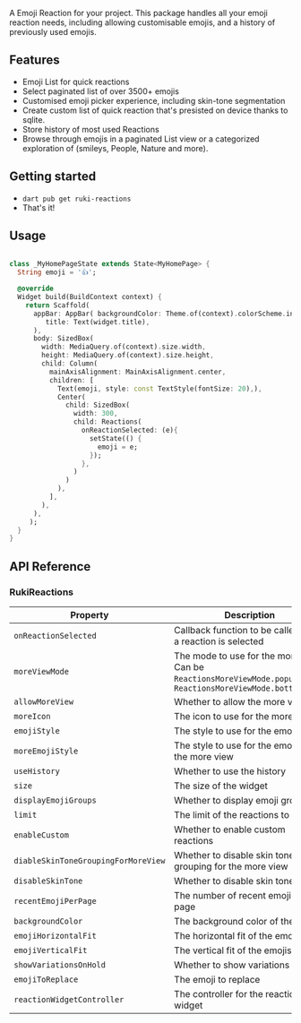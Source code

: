 A Emoji Reaction for your project. This package handles all your emoji reaction needs, including allowing customisable emojis, and a history of previously used emojis. 
## Features

- Emoji List for quick reactions
- Select paginated list of over 3500+ emojis
- Customised emoji picker experience, including skin-tone segmentation
- Create custom list of quick reaction that's presisted on device thanks to sqlite.
- Store history of most used Reactions
- Browse through emojis in a paginated List view or a categorized exploration of (smileys, People, Nature and more).


## Getting started

- `dart pub get ruki-reactions`
- That's it!


## Usage

```dart

class _MyHomePageState extends State<MyHomePage> {
  String emoji = '👍';

  @override
  Widget build(BuildContext context) {
    return Scaffold(
      appBar: AppBar( backgroundColor: Theme.of(context).colorScheme.inversePrimary,
         title: Text(widget.title),
      ),
      body: SizedBox(
        width: MediaQuery.of(context).size.width,
        height: MediaQuery.of(context).size.height,
        child: Column(
          mainAxisAlignment: MainAxisAlignment.center,
          children: [
            Text(emoji, style: const TextStyle(fontSize: 20),),
            Center(
              child: SizedBox(
                width: 300,
                child: Reactions(
                  onReactionSelected: (e){
                    setState(() {
                      emoji = e;
                    });
                  },
                )
              )
            ),
          ],
        ),
      ),
     );
  }
}
```

## API Reference

### RukiReactions
| Property | Description | Type | Default |
| --- | --- | --- | --- |
| `onReactionSelected` | Callback function to be called when a reaction is selected | `Function(String)?` | `null` |
| `moreViewMode` | The mode to use for the more view. Can be `ReactionsMoreViewMode.popup` or `ReactionsMoreViewMode.bottomSheet` | `ReactionsMoreViewMode` | `ReactionsMoreViewMode.popup` |
| `allowMoreView` | Whether to allow the more view | `bool` | `true` |
| `moreIcon` | The icon to use for the more view | `Icon?` | `null` |
| `emojiStyle` | The style to use for the emojis | `EmojiStyle` | `EmojiStyle()` |
| `moreEmojiStyle` | The style to use for the emojis in the more view | `EmojiStyle?` | `EmojiStyle()` |
| `useHistory` | Whether to use the history | `bool` | `true` |
| `size` | The size of the widget | `Size?` | `null` |
| `displayEmojiGroups` | Whether to display emoji groups | `bool` | `false` |
| `limit` | The limit of the reactions to display | `int` | `6` |
| `enableCustom` | Whether to enable custom reactions | `bool` | `false` |
| `diableSkinToneGroupingForMoreView` | Whether to disable skin tone grouping for the more view | `bool` | `false` |
| `disableSkinTone` | Whether to disable skin tone | `bool` | `true` |
| `recentEmojiPerPage` | The number of recent emojis per page | `int?` | `null` |
| `backgroundColor` | The background color of the widget | `Color?` | `null` |
| `emojiHorizontalFit` | The horizontal fit of the emojis | `double?` | `null` |
| `emojiVerticalFit` | The vertical fit of the emojis | `double?` | `null` |
| `showVariationsOnHold` | Whether to show variations on hold | `bool` | `true` |
| `emojiToReplace` | The emoji to replace | `String?` | `null` |
| `reactionWidgetController` | The controller for the reaction widget | `ReactionWidgetController` | `ReactionWidgetController()` |
